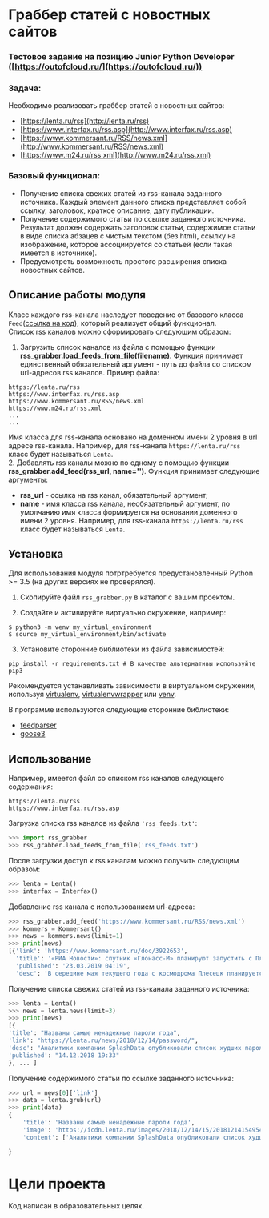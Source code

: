 #  Граббер статей с новостных сайтов

### Тестовое задание на позицию Junior Python Developer ([https://outofcloud.ru/](https://outofcloud.ru/))

### Задача:
Необходимо реализовать граббер статей с новостных сайтов:

- [https://lenta.ru/rss](http://lenta.ru/rss)
- [https://www.interfax.ru/rss.asp](http://www.interfax.ru/rss.asp)
- [https://www.kommersant.ru/RSS/news.xml](http://www.kommersant.ru/RSS/news.xml)
- [https://www.m24.ru/rss.xml](http://www.m24.ru/rss.xml)

### Базовый функционал:
- Получение списка свежих статей из rss-канала заданного источника. Каждый
элемент данного списка представляет собой ссылку, заголовок, краткое
описание, дату публикации.
- Получение содержимого статьи по ссылке заданного источника. Результат
должен содержать заголовок статьи, содержимое статьи в виде списка абзацев
с чистым текстом (без html), ссылку на изображение, которое ассоциируется со
статьей (если такая имеется в источнике).
- Предусмотреть возможность простого расширения списка новостных сайтов.

## Описание работы модуля
Класс каждого rss-канала наследует поведение от базового класса ```Feed```([ссылка на код](https://github.com/igorzakhar/rss-grabber/blob/7e5dc0ae2404f7e7b5548b81893fab8fbd694fac/rss_grabber.py#L16)), который реализует общий функционал.    
Список rss каналов можно сформировать следующим образом:  
1. Загрузить список каналов из файла с помощью функции **rss_grabber.load_feeds_from_file(filename)**. Функция принимает единственный обязательный аргумент - путь до файла со списком url-адресов rss каналов. Пример файла:  
```
https://lenta.ru/rss
https://www.interfax.ru/rss.asp
https://www.kommersant.ru/RSS/news.xml
https://www.m24.ru/rss.xml
...
...
```
 Имя класса для  rss-канала основано на доменном имени 2 уровня в url адресе rss-канала. Например, для rss-канала ```https://lenta.ru/rss``` класс будет называться ```Lenta```.  
2. Добавлять rss каналы можно по одному с помощью функции **rss_grabber.add_feed(rss_url, name='')**. Функция принимает следующие аргументы:  
- **rss_url** - ссылка на rss канал, обязательный аргумент;  
- **name** - имя класса rss канала, необязательный аргумент, по умолчанию имя класса формируется на основании доменного имени 2 уровня. Например, для rss-канала ```https://lenta.ru/rss``` класс будет называться ```Lenta```.


## Установка

Для использования модуля потртребуется предустановленный Python >= 3.5 (на других версиях не проверялся).
1. Скопируйте файл ```rss_grabber.py``` в каталог с вашим проектом.

2. Создайте и активируйте виртуально окружение, например:
```
$ python3 -m venv my_virtual_environment
$ source my_virtual_environment/bin/activate
```
3. Установите сторонние библиотеки  из файла зависимостей:
```
pip install -r requirements.txt # В качестве альтернативы используйте pip3
```

Рекомендуется устанавливать зависимости в виртуальном окружении, используя [virtualenv](https://github.com/pypa/virtualenv), [virtualenvwrapper](https://pypi.python.org/pypi/virtualenvwrapper) или [venv](https://docs.python.org/3/library/venv.html).

В программе используются следующие сторонние библиотеки:
- [feedparser](https://pypi.org/project/feedparser/)
- [goose3](https://github.com/goose3/goose3)

## Использование
Например, имеется файл со списком rss каналов следующего содержания:
```
https://lenta.ru/rss
https://www.interfax.ru/rss.asp
```
Загрузка списка rss каналов из файла ```'rss_feeds.txt'```:
```python
>>> import rss_grabber
>>> rss_grabber.load_feeds_from_file('rss_feeds.txt')
```
После загрузки доступ к rss каналам можно получить следующим образом:
```python
>>> lenta = Lenta()
>>> interfax = Interfax() 
```

Добавление rss канала с использованием url-адреса:
```python
>>> rss_grabber.add_feed('https://www.kommersant.ru/RSS/news.xml')
>>> kommers = Kommersant()
>>> news = kommers.news(limit=1)
>>> print(news)
[{'link': 'https://www.kommersant.ru/doc/3922653', 
  'title': '«РИА Новости»: спутник «Глонасс-М» планируют запустить с Плесецка в мае 2019', 
  'published': '23.03.2019 04:19', 
  'desc': 'В середине мая текущего года с космодрома Плесецк планируется запуск космического аппарата «Глонасс-М» для поддержания работы навигационной спутниковой системы ГЛОНАСС, сообщили «РИА Новости» со ссылкой на источник. По его данным, сейчас 16 из 26 спутников, находящихся на орбите, работают за пределами срока службы.«Предварительно, на середину мая запланирован пуск с Плесецка ракеты-носителя "Союз-2.1б" с разгонным блоком "Фрегат" и навигационным спутником "Глонасс-М"»,— сказал источник. Он отметил, что для этого используют один из четырех спутников «Глонасс-М» в наземном резерве.Первый «Глонасс-М» был запущен в 2011 году, его срок активного существования составляет семь лет.Всего вокруг орбиты Земли находится 26 спутников, 23 из них работают по целевому назначению, для глобального покрытия земного шара навигационными сигналами необходимо 24 спутника, работающих по целевому назначению.'}]
```
Получение списка свежих статей из rss-канала заданного источника:
```python
>>> lenta = Lenta()
>>> news = lenta.news(limit=3)
>>> print(news)
[{
'title': "Названы самые ненадежные пароли года",
'link': "https://lenta.ru/news/2018/12/14/password/",
'desc': "Аналитики компании SplashData опубликовали список худших паролей, которые юзеры использовали в 2018 году...",
'published': "14.12.2018 19:33"
}, ... ]
```
Получение содержимого статьи по ссылке заданного источника:
```python
>>> url = news[0]['link']
>>> data = lenta.grub(url)
>>> print(data)
{
    'title': 'Названы самые ненадежные пароли года',
    'image': 'https://icdn.lenta.ru/images/2018/12/14/15/20181214154954686/detail_bf1773492fa73c50ed2781da480e38a1.jpg',
    'content': ['Аналитики компании SplashData опубликовали список худших паролей, которые юзеры использовали в 2018 году. Результаты исследования размещены на сайте организации.', ..., ...]

}
```

# Цели проекта

Код написан в образовательных целях.
